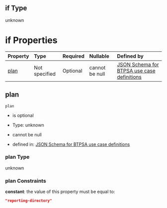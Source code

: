## if Type

unknown

# if Properties

| Property      | Type          | Required | Nullable       | Defined by                                                                                                                                                                                                                                    |
| :------------ | :------------ | :------- | :------------- | :-------------------------------------------------------------------------------------------------------------------------------------------------------------------------------------------------------------------------------------------- |
| [plan](#plan) | Not specified | Optional | cannot be null | [JSON Schema for BTPSA use case definitions](btpsa-usecase-properties-services-items-allof-1-then-allof-111-then-allof-0-if-properties-plan.md "undefined#/properties/services/items/allOf/1/then/allOf/111/then/allOf/0/if/properties/plan") |

## plan



`plan`

*   is optional

*   Type: unknown

*   cannot be null

*   defined in: [JSON Schema for BTPSA use case definitions](btpsa-usecase-properties-services-items-allof-1-then-allof-111-then-allof-0-if-properties-plan.md "undefined#/properties/services/items/allOf/1/then/allOf/111/then/allOf/0/if/properties/plan")

### plan Type

unknown

### plan Constraints

**constant**: the value of this property must be equal to:

```json
"reporting-directory"
```
